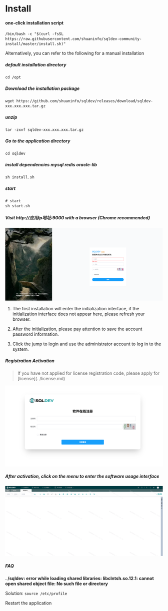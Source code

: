 # Install

#### one-click installation script

```
/bin/bash -c "$(curl -fsSL https://raw.githubusercontent.com/shuaninfo/sqldev-community-install/master/install.sh)"
```

Alternatively, you can refer to the following for a manual installation

##### default installation directory

```
cd /opt
```

##### Download the installation package

```
wget https://github.com/shuaninfo/sqldev/releases/download/sqldev-xxx.xxx.xxx.tar.gz
```

##### unzip

```
tar -zxvf sqldev-xxx.xxx.xxx.tar.gz
```

##### Go to the application directory

```
cd sqldev
```

##### install dependencies mysql redis oracle-lib

```
sh install.sh
```


##### start

```
# start
sh start.sh

```



##### Visit http://应用ip地址:9000 with a browser (Chrome recommended)



![](./img/install1.png)



1. The first installation will enter the initialization interface, if the initialization interface does not appear here, please refresh your browser.

2. After the initialization, please pay attention to save the account password information.

3. Click the jump to login and use the administrator account to log in to the system.



##### Registration Activation

> If you have not applied for license registration code, please apply for [license](. /license.md)



![](./img/install2.png)







##### After activation, click on the menu to enter the software usage interface



![](./img/install3.png)







##### FAQ

**. /sqldev: error while loading shared libraries: libclntsh.so.12.1: cannot open shared object file: No such file or directory**

Solution: `source /etc/profile `

Restart the application
